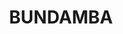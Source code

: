 ---
lastmod: '2025-04-06T06:05:21+00:00'
latitude: -27.620656
layout: suburb
longitude: 152.80457
postcode: '4304'
state: QLD
title: BUNDAMBA
url: /qld/bundamba/
---